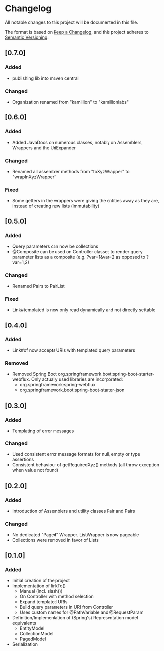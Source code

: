 # Changelog

All notable changes to this project will be documented in this file.

The format is based on [Keep a Changelog](https://keepachangelog.com/en/1.0.0/),
and this project adheres to [Semantic Versioning](https://semver.org/spec/v2.0.0.html).

## [0.7.0]

### Added

* publishing lib into maven central

### Changed

* Organization renamed from "kamillion" to "kamillionlabs"

## [0.6.0]

### Added

* Added JavaDocs on numerous classes, notably on Assemblers, Wrappers and the UriExpander

### Changed

* Renamed all assembler methods from "toXyzWrapper" to "wrapInXyzWrapper"

### Fixed

* Some getters in the wrappers were giving the entities away as they are, instead of creating new lists (immutability)

## [0.5.0]

### Added

* Query parameters can now be collections
* @Composite can be used on Controller classes to render query parameter lists as a composite
  (e.g. ?var=1&var=2 as opposed to ?var=1,2)

### Changed

* Renamed Pairs to PairList

### Fixed

* Link#templated is now only read dynamically and not directly settable

## [0.4.0]

### Added

* Link#of now accepts URIs with templated query parameters

### Removed

* Removed Spring Boot org.springframework.boot:spring-boot-starter-webflux. Only actually used libraries are
  incorporated:
    * org.springframework:spring-webflux
    * org.springframework.boot:spring-boot-starter-json

## [0.3.0]

### Added

* Templating of error messages

### Changed

* Used consistent error message formats for null, empty or type assertions
* Consistent behaviour of getRequiredXyz() methods (all throw exception when value not found)

## [0.2.0]

### Added

* Introduction of Assemblers and utility classes Pair and Pairs

### Changed

* No dedicated "Paged" Wrapper. ListWrapper is now pageable
* Collections were removed in favor of Lists

## [0.1.0]

### Added

* Initial creation of the project
* Implementation of linkTo()
    * Manual (incl. slash())
    * On Controller with method selection
    * Expand templated URIs
    * Build query parameters in URI from Controller
    * Uses custom names for @PathVariable and @RequestParam
* Definition/Implementation of (Spring's) Representation model equivalents
    * EntityModel
    * CollectionModel
    * PagedModel
* Serialization